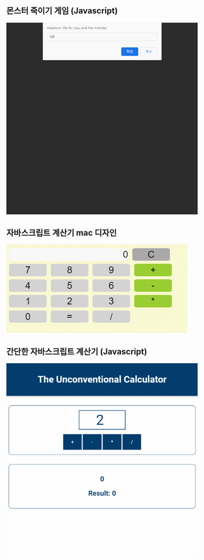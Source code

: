 ## 몬스터 죽이기 게임 (Javascript)

![monster-attack-game](./captures/monsterAttack.gif)

## 자바스크립트 계산기 mac 디자인

![calculator-javascript](./calculator-2019-version/img/calculator.gif)

## 간단한 자바스크립트 계산기 (Javascript)

![calculator](./captures/simpleCalculator.gif)
